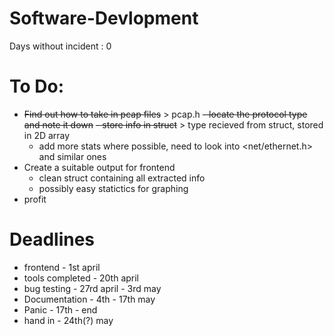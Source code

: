 # Software-Devlopment
Days without incident : 0

# To Do: 
 - ~~Find out how to take in pcap files~~ > pcap.h
   ~~- locate the protocol type and note it down~~
   ~~- store info in struct~~ > type recieved from struct, stored in 2D array
   - add more stats where possible, need to look into <net/ethernet.h> and similar ones
 - Create a suitable output for frontend
   - clean struct containing all extracted info
   - possibly easy statictics for graphing
 - profit

# Deadlines
 - frontend - 1st april
 - tools completed - 20th april
 - bug testing - 27rd april  - 3rd may 
 - Documentation - 4th - 17th may 
 - Panic - 17th - end
 - hand in - 24th(?) may
